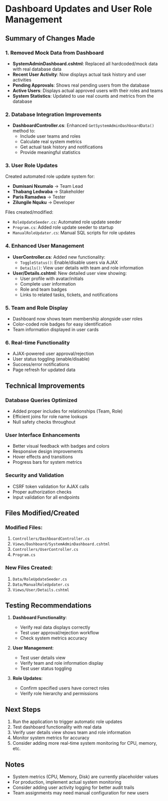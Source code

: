 # Dashboard Updates and User Role Management

## Summary of Changes Made

### 1. Removed Mock Data from Dashboard
- **SystemAdminDashboard.cshtml**: Replaced all hardcoded/mock data with real database data
- **Recent User Activity**: Now displays actual task history and user activities
- **Pending Approvals**: Shows real pending users from the database
- **Active Users**: Displays actual approved users with their roles and teams
- **System Statistics**: Updated to use real counts and metrics from the database

### 2. Database Integration Improvements
- **DashboardController.cs**: Enhanced `GetSystemAdminDashboardData()` method to:
  - Include user teams and roles
  - Calculate real system metrics
  - Get actual task history and notifications
  - Provide meaningful statistics

### 3. User Role Updates
Created automated role update system for:
- **Dumisani Nxumalo** → Team Lead
- **Thabang Ledwaba** → Stakeholder  
- **Paris Ramadwa** → Tester
- **Zilungile Nquku** → Developer

Files created/modified:
- `RoleUpdateSeeder.cs`: Automated role update seeder
- `Program.cs`: Added role update seeder to startup
- `ManualRoleUpdater.cs`: Manual SQL scripts for role updates

### 4. Enhanced User Management
- **UserController.cs**: Added new functionality:
  - `ToggleStatus()`: Enable/disable users via AJAX
  - `Details()`: View user details with team and role information
- **User/Details.cshtml**: New detailed user view showing:
  - User profile with avatar/initials
  - Complete user information
  - Role and team badges
  - Links to related tasks, tickets, and notifications

### 5. Team and Role Display
- Dashboard now shows team membership alongside user roles
- Color-coded role badges for easy identification
- Team information displayed in user cards

### 6. Real-time Functionality
- AJAX-powered user approval/rejection
- User status toggling (enable/disable)
- Success/error notifications
- Page refresh for updated data

## Technical Improvements

### Database Queries Optimized
- Added proper includes for relationships (Team, Role)
- Efficient joins for role name lookups
- Null safety checks throughout

### User Interface Enhancements
- Better visual feedback with badges and colors
- Responsive design improvements
- Hover effects and transitions
- Progress bars for system metrics

### Security and Validation
- CSRF token validation for AJAX calls
- Proper authorization checks
- Input validation for all endpoints

## Files Modified/Created

### Modified Files:
1. `Controllers/DashboardController.cs`
2. `Views/Dashboard/SystemAdminDashboard.cshtml`
3. `Controllers/UserController.cs`
4. `Program.cs`

### New Files Created:
1. `Data/RoleUpdateSeeder.cs`
2. `Data/ManualRoleUpdater.cs`
3. `Views/User/Details.cshtml`

## Testing Recommendations

1. **Dashboard Functionality**:
   - Verify real data displays correctly
   - Test user approval/rejection workflow
   - Check system metrics accuracy

2. **User Management**:
   - Test user details view
   - Verify team and role information display
   - Test user status toggling

3. **Role Updates**:
   - Confirm specified users have correct roles
   - Verify role hierarchy and permissions

## Next Steps

1. Run the application to trigger automatic role updates
2. Test dashboard functionality with real data
3. Verify user details view shows team and role information
4. Monitor system metrics for accuracy
5. Consider adding more real-time system monitoring for CPU, memory, etc.

## Notes

- System metrics (CPU, Memory, Disk) are currently placeholder values
- For production, implement actual system monitoring
- Consider adding user activity logging for better audit trails
- Team assignments may need manual configuration for new users
